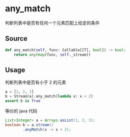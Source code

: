 # any_match

判断列表中是否有任何一个元素匹配上给定的条件

## Source
```python
def any_match(self, func: Callable[[T], bool]) -> bool:
    return any(map(func, self._stream))
```
## Usage

判断列表中是否有小于 2 的元素

```python
a = [1, 2, 3]
b = Stream(a).any_match(lambda x: x < 2)
assert b is True
```

等价的 java 代码
```java
List<Integer> a = Arrays.asList(1, 2, 3);
boolean b = a.stream()
        .anyMatch(x -> x < 2);
```

